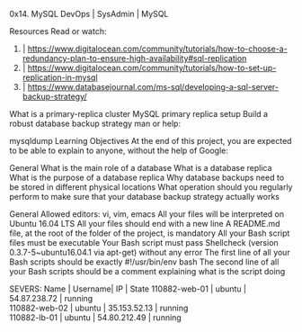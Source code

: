 0x14. MySQL
DevOps | SysAdmin | MySQL
 
Resources
Read or watch:

1. | https://www.digitalocean.com/community/tutorials/how-to-choose-a-redundancy-plan-to-ensure-high-availability#sql-replication
2. | https://www.digitalocean.com/community/tutorials/how-to-set-up-replication-in-mysql
3. | https://www.databasejournal.com/ms-sql/developing-a-sql-server-backup-strategy/

What is a primary-replica cluster
MySQL primary replica setup
Build a robust database backup strategy
man or help:

mysqldump
Learning Objectives
At the end of this project, you are expected to be able to explain to anyone, without the help of Google:

General
What is the main role of a database
What is a database replica
What is the purpose of a database replica
Why database backups need to be stored in different physical locations
What operation should you regularly perform to make sure that your database backup strategy actually works

General
Allowed editors: vi, vim, emacs
All your files will be interpreted on Ubuntu 16.04 LTS
All your files should end with a new line
A README.md file, at the root of the folder of the project, is mandatory
All your Bash script files must be executable
Your Bash script must pass Shellcheck (version 0.3.7-5~ubuntu16.04.1 via apt-get) without any error
The first line of all your Bash scripts should be exactly #!/usr/bin/env bash
The second line of all your Bash scripts should be a comment explaining what is the script doing

SEVERS:
Name          |	Username| IP            | State	
110882-web-01 |	ubuntu	| 54.87.238.72	| running	
110882-web-02 |	ubuntu  | 35.153.52.13	| running	
110882-lb-01  |	ubuntu	| 54.80.212.49	| running
